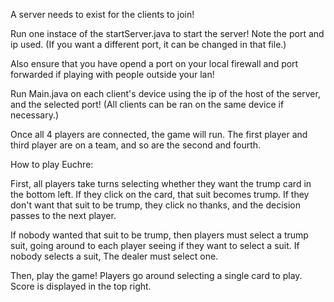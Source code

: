 A server needs to exist for the clients to join!

Run one instace of the startServer.java to start the server! Note the port and ip used. (If you want a different port, it can be changed in that file.)

Also ensure that you have opend a port on your local firewall and port forwarded if playing with people outside your lan!

Run Main.java on each client's device using the ip of the host of the server, and the selected port! (All clients can be ran on the same device if necessary.)

Once all 4 players are connected, the game will run. The first player and third player are on a team, and so are the second and fourth.

How to play Euchre:

First, all players take turns selecting whether they want the trump card in the bottom left. If they click on the card, that suit becomes trump. If they don't want that suit to be trump, they click no thanks, and the decision passes to the next player.

If nobody wanted that suit to be trump, then players must select a trump suit, going around to each player seeing if they want to select a suit. If nobody selects a suit, The dealer must select one.

Then, play the game! Players go around selecting a single card to play. Score is displayed in the top right.

